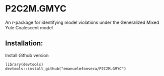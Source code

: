# P2C2M.GMYC

An r-package for identifying model violations under the Generalized Mixed Yule Coalescent model

## Installation:

Install Github version

```{r}
library(devtools)
devtools::install_github("emanuelmfonseca/P2C2M.GMYC")
```
